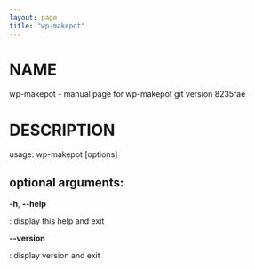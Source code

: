 ```yaml
---
layout: page
title: "wp-makepot"
---
```



NAME
====

wp-makepot - manual page for wp-makepot git version 8235fae

DESCRIPTION
===========

usage: wp-makepot \[options\]

optional arguments:
-------------------

**-h**, **\--help**

:   display this help and exit

**\--version**

:   display version and exit
